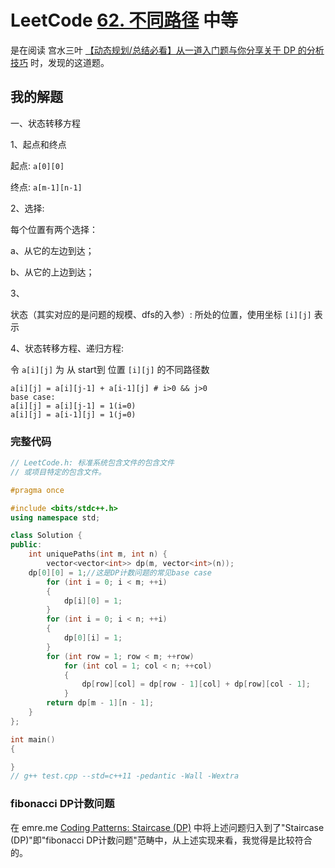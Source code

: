 # LeetCode [62. 不同路径](https://leetcode-cn.com/problems/unique-paths/) 中等

是在阅读 宫水三叶 [【动态规划/总结必看】从一道入门题与你分享关于 DP 的分析技巧](https://mp.weixin.qq.com/s/G_KYdjrhQQO43-t0Jw8iBA) 时，发现的这道题。

## 我的解题

一、状态转移方程

1、起点和终点

起点: `a[0][0]`

终点: `a[m-1][n-1]`

2、选择: 

每个位置有两个选择：

a、从它的左边到达；

b、从它的上边到达；

3、

状态（其实对应的是问题的规模、dfs的入参）: 所处的位置，使用坐标 `[i][j]` 表示

4、状态转移方程、递归方程: 

令 `a[i][j]` 为 从 start到 位置 `[i][j]` 的不同路径数

```
a[i][j] = a[i][j-1] + a[i-1][j] # i>0 && j>0
base case:
a[i][j] = a[i][j-1] = 1(i=0)
a[i][j] = a[i-1][j] = 1(j=0)
```



### 完整代码

```C++
// LeetCode.h: 标准系统包含文件的包含文件
// 或项目特定的包含文件。

#pragma once

#include <bits/stdc++.h>
using namespace std;

class Solution {
public:
	int uniquePaths(int m, int n) {
		vector<vector<int>> dp(m, vector<int>(n));
    dp[0][0] = 1;//这是DP计数问题的常见base case
		for (int i = 0; i < m; ++i)
		{
			dp[i][0] = 1;
		}
		for (int i = 0; i < n; ++i)
		{
			dp[0][i] = 1;
		}
		for (int row = 1; row < m; ++row)
			for (int col = 1; col < n; ++col)
			{
				dp[row][col] = dp[row - 1][col] + dp[row][col - 1];
			}
		return dp[m - 1][n - 1];
	}
};

int main()
{

}
// g++ test.cpp --std=c++11 -pedantic -Wall -Wextra

```



### fibonacci DP计数问题

在 emre.me [Coding Patterns: Staircase (DP)](https://emre.me/coding-patterns/staircase/) 中将上述问题归入到了"Staircase (DP)"即"fibonacci DP计数问题"范畴中，从上述实现来看，我觉得是比较符合的。